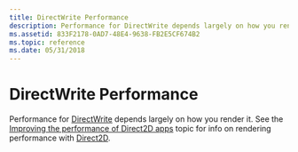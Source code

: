 ```yaml
---
title: DirectWrite Performance
description: Performance for DirectWrite depends largely on how you render it. See the Improving the performance of Direct2D apps topic for info on rendering performance with Direct2D.
ms.assetid: 833F2178-0AD7-48E4-9638-FB2E5CF674B2
ms.topic: reference
ms.date: 05/31/2018
---
```


# DirectWrite Performance

Performance for [DirectWrite](direct-write-portal.md) depends largely on how you render it. See the [Improving the performance of Direct2D apps](../direct2d/improving-direct2d-performance.md) topic for info on rendering performance with [Direct2D](rendering-by-using-direct2d.md).

 

 
